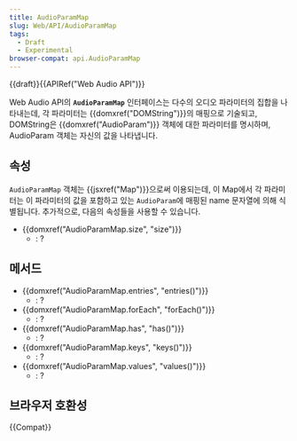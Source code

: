 ```yaml
---
title: AudioParamMap
slug: Web/API/AudioParamMap
tags:
  - Draft
  - Experimental
browser-compat: api.AudioParamMap
---
```

{{draft}}{{APIRef("Web Audio API")}}

Web Audio API의 **`AudioParamMap`** 인터페이스는 다수의 오디오 파라미터의 집합을 나타내는데, 각 파라미터는 {{domxref("DOMString")}}의 매핑으로 기술되고, DOMString은 {{domxref("AudioParam")}} 객체에 대한 파라미터를 명시하며, AudioParam 객체는 자신의 값을 나타냅니다.

## 속성

`AudioParamMap` 객체는 {{jsxref("Map")}}으로써 이용되는데, 이 Map에서 각 파라미터는 이 파라미터의 값을 포함하고 있는 `AudioParam`에 매핑된 name 문자열에 의해 식별됩니다. 추가적으로, 다음의 속성들을 사용할 수 있습니다.

- {{domxref("AudioParamMap.size", "size")}}
  - : ?

## 메서드

- {{domxref("AudioParamMap.entries", "entries()")}}
  - : ?
- {{domxref("AudioParamMap.forEach", "forEach()")}}
  - : ?
- {{domxref("AudioParamMap.has", "has()")}}
  - : ?
- {{domxref("AudioParamMap.keys", "keys()")}}
  - : ?
- {{domxref("AudioParamMap.values", "values()")}}
  - : ?

## 브라우저 호환성

{{Compat}}
